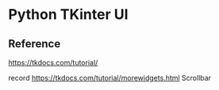 # Python TKinter UI

## Reference
https://tkdocs.com/tutorial/

record https://tkdocs.com/tutorial/morewidgets.html Scrollbar